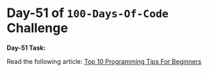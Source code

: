 # Day-51 of `100-Days-Of-Code` Challenge

**Day-51 Task:**

Read the following article: 
[Top 10 Programming Tips For Beginners](https://www.geeksforgeeks.org/programming-tips-for-beginners/)

 
 

 

 



 
 





 
 
 

 

 

 

 





 
 

 


 


 

 
 
 


 